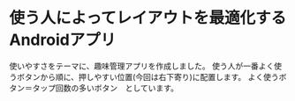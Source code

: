 # 使う人によってレイアウトを最適化するAndroidアプリ
使いやすさをテーマに、趣味管理アプリを作成しました。
使う人が一番よく使うボタンから順に、押しやすい位置(今回は右下寄り)に配置します。
よく使うボタン＝タップ回数の多いボタン　としています。
